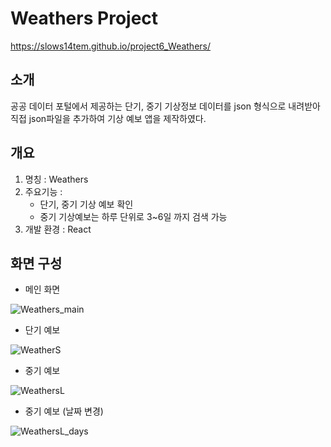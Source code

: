 # Weathers Project
https://slows14tem.github.io/project6_Weathers/

## 소개
공공 데이터 포털에서 제공하는 단기, 중기 기상정보 데이터를 json 형식으로 내려받아 직접 json파일을 추가하여 기상 예보 앱을 제작하였다.

## 개요
1. 명칭 : Weathers
2. 주요기능 : 
    * 단기, 중기 기상 예보 확인
    * 중기 기상예보는 하루 단위로 3~6일 까지 검색 가능
3. 개발 환경 : React

## 화면 구성
* 메인 화면

![Weathers_main](https://user-images.githubusercontent.com/106790381/211253487-0a7f3560-e99f-4769-b678-da65528385ce.jpg)

* 단기 예보

![WeatherS](https://user-images.githubusercontent.com/106790381/211253621-dd7f1160-dffe-465a-a654-2351eadd15a1.jpg)

* 중기 예보

![WeathersL](https://user-images.githubusercontent.com/106790381/211253680-8ea32098-06c2-4c84-adb6-fe56502e0284.jpg)

* 중기 예보 (날짜 변경)

![WeathersL_days](https://user-images.githubusercontent.com/106790381/211253711-ef413b08-7786-45ff-a1fc-40ced7df63aa.jpg)
